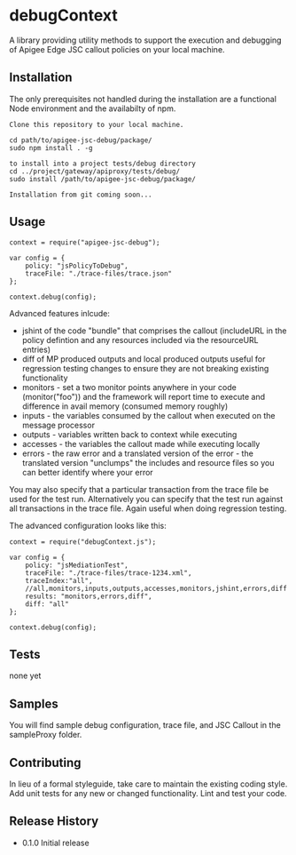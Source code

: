 debugContext
============

A  library providing utility methods to support the execution and debugging of Apigee Edge JSC callout policies on your local machine.

## Installation

The only prerequisites not handled during the installation are a functional Node environment and the availabilty of npm. 
	
	Clone this repository to your local machine.
	
	cd path/to/apigee-jsc-debug/package/
	sudo npm install . -g

	to install into a project tests/debug directory
	cd ../project/gateway/apiproxy/tests/debug/
	sudo install /path/to/apigee-jsc-debug/package/

	Installation from git coming soon...

## Usage

	context = require("apigee-jsc-debug");

	var config = {	
    	policy: "jsPolicyToDebug",
    	traceFile: "./trace-files/trace.json"
	};

	context.debug(config);

Advanced features inlcude:
* jshint of the code "bundle" that comprises the callout (includeURL in the policy defintion and any resources included via the resourceURL entries)
* diff of MP produced outputs and local produced outputs useful for regression testing changes to ensure they are not breaking existing functionality
* monitors - set a two monitor points anywhere in your code (monitor("foo")) and the framework will report time to execute and difference in avail memory (consumed memory roughly)
* inputs - the variables consumed by the callout when executed on the message processor
* outputs - variables written back to context while executing
* accesses - the variables the callout made while executing locally
* errors - the raw error and a translated version of the error - the translated version "unclumps" the includes and resource files so you can better identify where your error


You may also specify that a particular transaction from the trace file be used for the test run. Alternatively you can specify that the test run against all transactions in the trace file. Again useful when doing regression testing.


The advanced configuration looks like this:

	context = require("debugContext.js");

	var config = {
	    policy: "jsMediationTest",
	    traceFile: "./trace-files/trace-1234.xml",
	    traceIndex:"all",
	    //all,monitors,inputs,outputs,accesses,monitors,jshint,errors,diff
	    results: "monitors,errors,diff",
	    diff: "all"
	};

	context.debug(config);

## Tests

  none yet

## Samples

You will find sample debug configuration, trace file, and JSC Callout in the sampleProxy folder.

## Contributing

In lieu of a formal styleguide, take care to maintain the existing coding style.
Add unit tests for any new or changed functionality. Lint and test your code.

## Release History

* 0.1.0 Initial release
